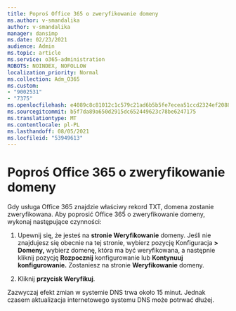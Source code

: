 ```yaml
---
title: Poproś Office 365 o zweryfikowanie domeny
ms.author: v-smandalika
author: v-smandalika
manager: dansimp
ms.date: 02/23/2021
audience: Admin
ms.topic: article
ms.service: o365-administration
ROBOTS: NOINDEX, NOFOLLOW
localization_priority: Normal
ms.collection: Adm_O365
ms.custom:
- "9002531"
- "7375"
ms.openlocfilehash: e4089c8c81012c1c579c21ad6b5b5fe7ecea51ccd2324ef208818bb7242e4af4
ms.sourcegitcommit: b5f7da89a650d2915dc652449623c78be6247175
ms.translationtype: MT
ms.contentlocale: pl-PL
ms.lasthandoff: 08/05/2021
ms.locfileid: "53949613"
---
```

# <a name="ask-office-365-to-verify-your-domain"></a>Poproś Office 365 o zweryfikowanie domeny

Gdy usługa Office 365 znajdzie właściwy rekord TXT, domena zostanie zweryfikowana. Aby poprosić Office 365 o zweryfikowanie domeny, wykonaj następujące czynności:

1. Upewnij się, że jesteś na **stronie Weryfikowanie** domeny. Jeśli nie znajdujesz się obecnie na tej stronie, wybierz pozycję Konfiguracja **> Domeny,** wybierz domenę, która ma być weryfikowana, a następnie kliknij pozycję **Rozpocznij** konfigurowanie lub **Kontynuuj konfigurowanie.** Zostaniesz na stronie **Weryfikowanie** domeny.

2. Kliknij **przycisk Weryfikuj**.

Zazwyczaj efekt zmian w systemie DNS trwa około 15 minut. Jednak czasem aktualizacja internetowego systemu DNS może potrwać dłużej.

